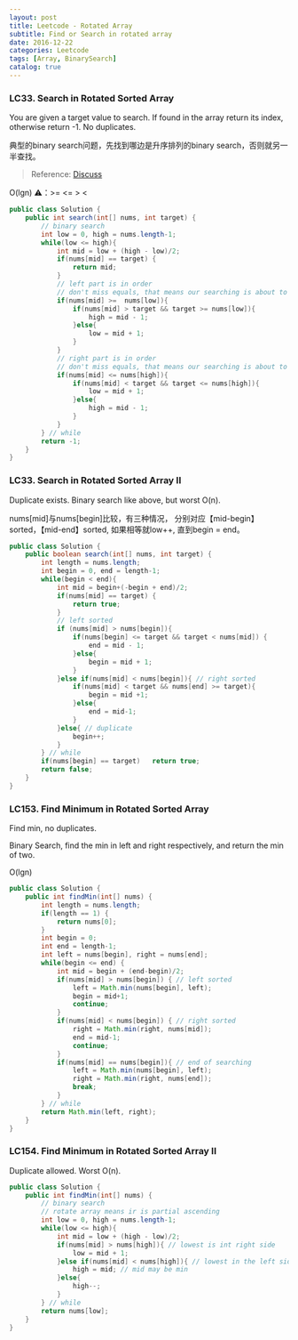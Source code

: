 ```yaml
---
layout: post
title: Leetcode - Rotated Array
subtitle: Find or Search in rotated array
date: 2016-12-22
categories: Leetcode
tags: [Array, BinarySearch]
catalog: true
---
```


### LC33. Search in Rotated Sorted Array

You are given a target value to search. If found in the array return its index, otherwise return -1. No duplicates.

典型的binary search问题，先找到哪边是升序排列的binary search，否则就另一半查找。

> Reference: [Discuss](https://discuss.leetcode.com/topic/16580/java-ac-solution-using-once-binary-search)

O(lgn)      ⚠️：>= <= > <  

```java
public class Solution {
    public int search(int[] nums, int target) {
        // binary search 
        int low = 0, high = nums.length-1;
        while(low <= high){
            int mid = low + (high - low)/2;
            if(nums[mid] == target) {
                return mid;
            }
            // left part is in order 
            // don't miss equals, that means our searching is about to end
            if(nums[mid] >=  nums[low]){
                if(nums[mid] > target && target >= nums[low]){
                    high = mid - 1;
                }else{
                    low = mid + 1;
                }
            }
            // right part is in order
            // don't miss equals, that means our searching is about to end
            if(nums[mid] <= nums[high]){
                if(nums[mid] < target && target <= nums[high]){
                    low = mid + 1;
                }else{
                    high = mid - 1;
                }
            }
        } // while
        return -1;
    }
}
```

###  LC33. Search in Rotated Sorted Array II

Duplicate exists. Binary search like above, but worst O(n).

nums[mid]与nums[begin]比较，有三种情况， 分别对应【mid-begin】sorted，【mid-end】sorted, 如果相等就low++, 直到begin = end。

```java
public class Solution {
    public boolean search(int[] nums, int target) {
        int length = nums.length;
        int begin = 0, end = length-1;
        while(begin < end){
            int mid = begin+(-begin + end)/2;
            if(nums[mid] == target) {
                return true;
            }
            // left sorted
            if (nums[mid] > nums[begin]){
                if(nums[begin] <= target && target < nums[mid]) {
                    end = mid - 1;
                }else{
                    begin = mid + 1;
                }
            }else if(nums[mid] < nums[begin]){ // right sorted
                if(nums[mid] < target && nums[end] >= target){
                    begin = mid +1;
                }else{
                    end = mid-1;
                }
            }else{ // duplicate
                begin++;
            }
        } // while
        if(nums[begin] == target)   return true;
        return false;
    }
}
```

### LC153. Find Minimum in Rotated Sorted Array

Find min, no duplicates. 

Binary Search, find the min in left and right respectively, and return the min of two.

O(lgn)

```java
public class Solution {
    public int findMin(int[] nums) {
        int length = nums.length;
        if(length == 1) {
            return nums[0];
        }
        int begin = 0; 
        int end = length-1;
        int left = nums[begin], right = nums[end];
        while(begin <= end) {
            int mid = begin + (end-begin)/2;
            if(nums[mid] > nums[begin]) { // left sorted
                left = Math.min(nums[begin], left);
                begin = mid+1;
                continue;
            }
            if(nums[mid] < nums[begin]) { // right sorted
                right = Math.min(right, nums[mid]);
                end = mid-1;
                continue;
            }
            if(nums[mid] == nums[begin]){ // end of searching
                left = Math.min(nums[begin], left);
                right = Math.min(right, nums[end]);
                break;
            }
        } // while
        return Math.min(left, right);
    }
}
```

### LC154. Find Minimum in Rotated Sorted Array II

Duplicate allowed. Worst O(n). 

```java
public class Solution {
    public int findMin(int[] nums) {
        // binary search
        // rotate array means ir is partial ascending
        int low = 0, high = nums.length-1;
        while(low <= high){
            int mid = low + (high - low)/2;
            if(nums[mid] > nums[high]){ // lowest is int right side
                low = mid + 1;
            }else if(nums[mid] < nums[high]){ // lowest in the left side
                high = mid; // mid may be min
            }else{
                high--;
            }
        } // while
        return nums[low];
    }
}
```

